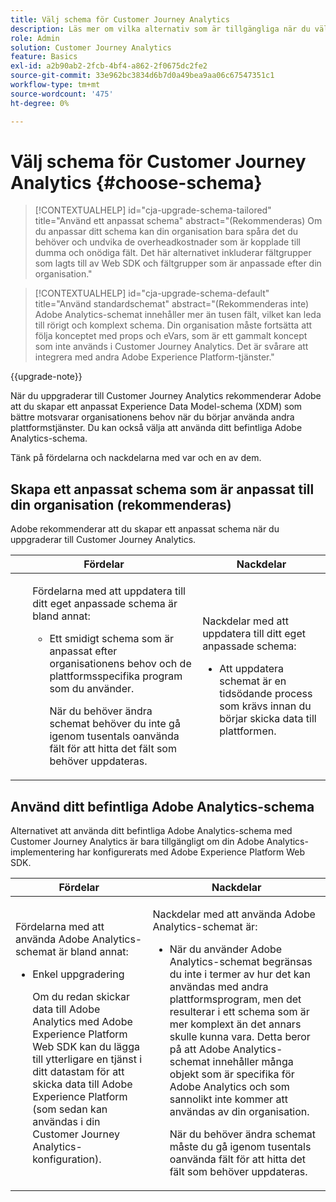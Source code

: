 ```yaml
---
title: Välj schema för Customer Journey Analytics
description: Läs mer om vilka alternativ som är tillgängliga när du väljer ett schema för Customer Journey Analytics och om för- och nackdelarna med det
role: Admin
solution: Customer Journey Analytics
feature: Basics
exl-id: a2b90ab2-2fcb-4bf4-a862-2f0675dc2fe2
source-git-commit: 33e962bc3834d6b7d0a49bea9aa06c67547351c1
workflow-type: tm+mt
source-wordcount: '475'
ht-degree: 0%

---
```


# Välj schema för Customer Journey Analytics {#choose-schema}

<!-- markdownlint-disable MD034 -->

>[!CONTEXTUALHELP]
>id="cja-upgrade-schema-tailored"
>title="Använd ett anpassat schema"
>abstract="(Rekommenderas) Om du anpassar ditt schema kan din organisation bara spåra det du behöver och undvika de overheadkostnader som är kopplade till dumma och onödiga fält. Det här alternativet inkluderar fältgrupper som lagts till av Web SDK och fältgrupper som är anpassade efter din organisation."

<!-- markdownlint-enable MD034 -->

<!-- markdownlint-disable MD034 -->

>[!CONTEXTUALHELP]
>id="cja-upgrade-schema-default"
>title="Använd standardschemat"
>abstract="(Rekommenderas inte) Adobe Analytics-schemat innehåller mer än tusen fält, vilket kan leda till rörigt och komplext schema. Din organisation måste fortsätta att följa konceptet med props och eVars, som är ett gammalt koncept som inte används i Customer Journey Analytics. Det är svårare att integrera med andra Adobe Experience Platform-tjänster."

<!-- markdownlint-enable MD034 -->

{{upgrade-note}}

<!-- this page exists as the "Learn more" link in the info icons for the options "I am comfortable using my Adobe Analytics schema as a basis" and "I want to use a schema tailored to my organization" -->

När du uppgraderar till Customer Journey Analytics rekommenderar Adobe att du skapar ett anpassat Experience Data Model-schema (XDM) som bättre motsvarar organisationens behov när du börjar använda andra plattformstjänster. Du kan också välja att använda ditt befintliga Adobe Analytics-schema.

Tänk på fördelarna och nackdelarna med var och en av dem.

## Skapa ett anpassat schema som är anpassat till din organisation (rekommenderas)

Adobe rekommenderar att du skapar ett anpassat schema när du uppgraderar till Customer Journey Analytics.

| Fördelar | Nackdelar |
|----------|---------|
| <ul><p>Fördelarna med att uppdatera till ditt eget anpassade schema är bland annat:</p><ul><li>Ett smidigt schema som är anpassat efter organisationens behov och de plattformsspecifika program som du använder.</li><p>När du behöver ändra schemat behöver du inte gå igenom tusentals oanvända fält för att hitta det fält som behöver uppdateras.</p></ul> | <p>Nackdelar med att uppdatera till ditt eget anpassade schema:</p><ul><li>Att uppdatera schemat är en tidsödande process som krävs innan du börjar skicka data till plattformen.</li></ul> |

## Använd ditt befintliga Adobe Analytics-schema

Alternativet att använda ditt befintliga Adobe Analytics-schema med Customer Journey Analytics är bara tillgängligt om din Adobe Analytics-implementering har konfigurerats med Adobe Experience Platform Web SDK. <!-- correct? Or can you do this with an AppMeasurement implementation?-->

| Fördelar | Nackdelar |
|----------|---------|
| <p>Fördelarna med att använda Adobe Analytics-schemat är bland annat:</p><ul><li>Enkel uppgradering<p>Om du redan skickar data till Adobe Analytics med Adobe Experience Platform Web SDK kan du lägga till ytterligare en tjänst i ditt datastam för att skicka data till Adobe Experience Platform (som sedan kan användas i din Customer Journey Analytics-konfiguration).</p></li></ul> | <p>Nackdelar med att använda Adobe Analytics-schemat är:</p><ul><li>När du använder Adobe Analytics-schemat begränsas du inte i termer av hur det kan användas med andra plattformsprogram, men det resulterar i ett schema som är mer komplext än det annars skulle kunna vara. Detta beror på att Adobe Analytics-schemat innehåller många objekt som är specifika för Adobe Analytics och som sannolikt inte kommer att användas av din organisation.<p>När du behöver ändra schemat måste du gå igenom tusentals oanvända fält för att hitta det fält som behöver uppdateras.</p></li></ul> |




<!-- Not sure about any of this: 

If you plan to use your Adobe Analytics schema, the following steps are required:

For Adobe Analytics implementations using AppMeasurement:

1. Datastream mapping

For Adobe Analytics implementations using the Web SDK:

1. 



the upgrade steps provided by the Customer Journey Analytics Upgrade Guide.

If you want to create an XDM schema to use with Customer Journey Analytics, continue with [Create an XDM schema to use with Customer Journey Analytics](/help/getting-started/cja-upgrade/cja-upgrade-schema-create.md).


Tags: (All 3 require data prep mapping. Would need to go into the datastream and map every single field to its appropriate place in XDM. Because whenever you use the data object, it always requires mapping. If you send something in the data object and it doesn't get mapped, the it is permanently lost and can't be recovered.)

1. Shim - Intercepts and instead of sending data to a report suite, it sends it to a Data View. (Data object)

1. Russ special - convert current implementation to a Web SDK implementation - put everything in the data object. 

1. Plop entire data layer into the data object and send that to the datastream. (not documented. Might be the Web SDK docs.)

-->
